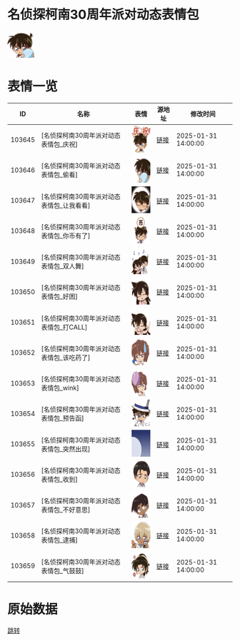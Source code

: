 # 名侦探柯南30周年派对动态表情包

<img src="./cover.png" height="60" alt="cover" />

# 表情一览

|ID|名称|表情|源地址|修改时间|
|----|----|----|----|----|
|103645|[名侦探柯南30周年派对动态表情包_庆祝]|<img src="./pic/103645_%5B名侦探柯南30周年派对动态表情包_庆祝%5D.gif" height="60" alt="庆祝"/>|[链接](https://i0.hdslb.com/bfs/garb/57b89de270712d7f2109183d2c8ddfac99af4146.gif)|2025-01-31 14:00:00|
|103646|[名侦探柯南30周年派对动态表情包_偷看]|<img src="./pic/103646_%5B名侦探柯南30周年派对动态表情包_偷看%5D.gif" height="60" alt="偷看"/>|[链接](https://i0.hdslb.com/bfs/garb/f207fc9bf826aa155aca131def5502b4d758820b.gif)|2025-01-31 14:00:00|
|103647|[名侦探柯南30周年派对动态表情包_让我看看]|<img src="./pic/103647_%5B名侦探柯南30周年派对动态表情包_让我看看%5D.gif" height="60" alt="让我看看"/>|[链接](https://i0.hdslb.com/bfs/garb/11febfa23933a6eef207d281a933d111d8cf5ea5.gif)|2025-01-31 14:00:00|
|103648|[名侦探柯南30周年派对动态表情包_你币有了]|<img src="./pic/103648_%5B名侦探柯南30周年派对动态表情包_你币有了%5D.gif" height="60" alt="你币有了"/>|[链接](https://i0.hdslb.com/bfs/garb/68828f98d764e95fea2bf3609572b02547c7b3f5.gif)|2025-01-31 14:00:00|
|103649|[名侦探柯南30周年派对动态表情包_双人舞]|<img src="./pic/103649_%5B名侦探柯南30周年派对动态表情包_双人舞%5D.gif" height="60" alt="双人舞"/>|[链接](https://i0.hdslb.com/bfs/garb/f3f15c6dd4502f1bd667d67d02cc8db83c9493f4.gif)|2025-01-31 14:00:00|
|103650|[名侦探柯南30周年派对动态表情包_好困]|<img src="./pic/103650_%5B名侦探柯南30周年派对动态表情包_好困%5D.gif" height="60" alt="好困"/>|[链接](https://i0.hdslb.com/bfs/garb/c986615a5d8cd559f642d08c4a16fd6f082d1687.gif)|2025-01-31 14:00:00|
|103651|[名侦探柯南30周年派对动态表情包_打CALL]|<img src="./pic/103651_%5B名侦探柯南30周年派对动态表情包_打CALL%5D.gif" height="60" alt="打CALL"/>|[链接](https://i0.hdslb.com/bfs/garb/57af7e4fa3077519c3d5be3e5f7ebfaacb3ed346.gif)|2025-01-31 14:00:00|
|103652|[名侦探柯南30周年派对动态表情包_该吃药了]|<img src="./pic/103652_%5B名侦探柯南30周年派对动态表情包_该吃药了%5D.gif" height="60" alt="该吃药了"/>|[链接](https://i0.hdslb.com/bfs/garb/570fac1b853baddecc7b7e945178323e9884babb.gif)|2025-01-31 14:00:00|
|103653|[名侦探柯南30周年派对动态表情包_wink]|<img src="./pic/103653_%5B名侦探柯南30周年派对动态表情包_wink%5D.gif" height="60" alt="wink"/>|[链接](https://i0.hdslb.com/bfs/garb/f707c934e5c522866fc934e1069562a5370d9c11.gif)|2025-01-31 14:00:00|
|103654|[名侦探柯南30周年派对动态表情包_预告函]|<img src="./pic/103654_%5B名侦探柯南30周年派对动态表情包_预告函%5D.gif" height="60" alt="预告函"/>|[链接](https://i0.hdslb.com/bfs/garb/a685d962d3b93f89393e79a1c2754ce4b3adaf49.gif)|2025-01-31 14:00:00|
|103655|[名侦探柯南30周年派对动态表情包_突然出现]|<img src="./pic/103655_%5B名侦探柯南30周年派对动态表情包_突然出现%5D.gif" height="60" alt="突然出现"/>|[链接](https://i0.hdslb.com/bfs/garb/630d86a7573347003b79e0dd0080ac80b35afad5.gif)|2025-01-31 14:00:00|
|103656|[名侦探柯南30周年派对动态表情包_收到]|<img src="./pic/103656_%5B名侦探柯南30周年派对动态表情包_收到%5D.gif" height="60" alt="收到"/>|[链接](https://i0.hdslb.com/bfs/garb/62d72c655eb3d9b2f2a0004ad1e8047f29e59cd4.gif)|2025-01-31 14:00:00|
|103657|[名侦探柯南30周年派对动态表情包_不好意思]|<img src="./pic/103657_%5B名侦探柯南30周年派对动态表情包_不好意思%5D.gif" height="60" alt="不好意思"/>|[链接](https://i0.hdslb.com/bfs/garb/1e97886ce4ccd9e5714379ca3b0a66a991963b3c.gif)|2025-01-31 14:00:00|
|103658|[名侦探柯南30周年派对动态表情包_逮捕]|<img src="./pic/103658_%5B名侦探柯南30周年派对动态表情包_逮捕%5D.gif" height="60" alt="逮捕"/>|[链接](https://i0.hdslb.com/bfs/garb/bc8656541de15a114700c9452119ca8b2aa93084.gif)|2025-01-31 14:00:00|
|103659|[名侦探柯南30周年派对动态表情包_气鼓鼓]|<img src="./pic/103659_%5B名侦探柯南30周年派对动态表情包_气鼓鼓%5D.gif" height="60" alt="气鼓鼓"/>|[链接](https://i0.hdslb.com/bfs/garb/29655878a4e3657440a99473290c72bae31c9f94.gif)|2025-01-31 14:00:00|

# 原始数据

[跳转](./raw.json)

